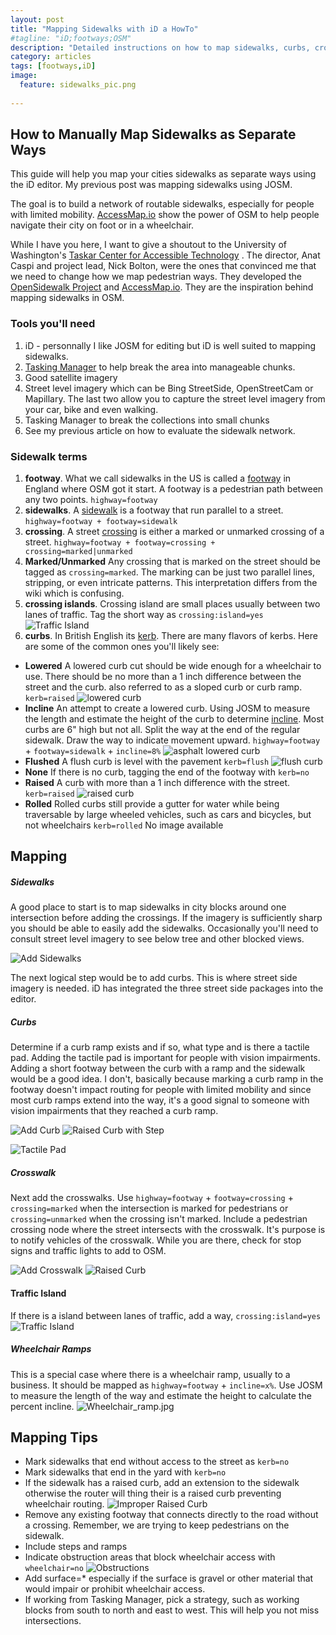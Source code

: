 ```yaml
---
layout: post
title: "Mapping Sidewalks with iD a HowTo"
#tagline: "iD;footways;OSM"
description: "Detailed instructions on how to map sidewalks, curbs, crosswalks, etc. in iD for pedestrian routing"
category: articles
tags: [footways,iD]
image:
  feature: sidewalks_pic.png
  
---
```

How to Manually Map Sidewalks as Separate Ways
---
This guide will help you map your cities sidewalks as separate ways using the iD editor. My previous post was mapping sidewalks using JOSM. 

The goal is to build a network of routable sidewalks, especially for people with limited mobility. [AccessMap.io](https://accessmap.io) show the power of OSM to help people navigate their city on foot or in a wheelchair.

While I have you here, I want to give a shoutout to the University of Washington's [Taskar Center for Accessible Technology](https://tcat.cs.washington.edu/) . The director, Anat Caspi and project lead, Nick Bolton, were the ones that convinced me that we need to change how we map pedestrian ways. They developed the [OpenSidewalk Project](https://opensidewalks.com) and [AccessMap.io](https://accessmap.io). They are the inspiration behind mapping sidewalks in OSM. 

### Tools you'll need 

1. iD - personnally I like JOSM for editing but iD is well suited to mapping sidewalks.
2. [Tasking Manager](https://tasks.openstreetmap.us) to help break the area into manageable chunks.
3. Good satellite imagery
4. Street level imagery which can be Bing StreetSide, OpenStreetCam or Mapillary. The last two allow you to capture the street level imagery from your car, bike and even walking.
5. Tasking Manager to break the collections into small chunks
6. See my previous article on how to evaluate the sidewalk network.

### Sidewalk terms

1. **footway**. What we call sidewalks in the US is called a [footway](https://wiki.openstreetmap.org/wiki/Tag:highway%3Dfootway) in England where OSM got it start. A footway is a pedestrian path between any two points. `highway=footway`
2. **sidewalks**. A [sidewalk](https://wiki.openstreetmap.org/wiki/Tag:footway%3Dsidewalk) is a footway that run parallel to a street. `highway=footway + footway=sidewalk`
3. **crossing**. A street [crossing](https://wiki.openstreetmap.org/wiki/Key:crossing) is either a marked or unmarked crossing of a street. `highway=footway + footway=crossing + crossing=marked|unmarked` 
4. **Marked/Unmarked** Any crossing that is marked on the street should be tagged as `crossing=marked`. The marking can be just two parallel lines, stripping, or even intricate patterns. This interpretation differs from the wiki which is confusing.
5. **crossing islands**. Crossing island are small places usually between two lanes of traffic. Tag the short way as `crossing:island=yes`<br>![Traffic Island]({{site_url}}/assets/traffic_island.png "Traffic Island")
6. **curbs**. In British English its [kerb](https://wiki.openstreetmap.org/wiki/Key:kerb). There are many flavors of kerbs. Here are some of the common ones you'll likely see:

*  **Lowered**   	 A lowered curb cut should be wide enough for a wheelchair to use. There should be no more than a 1 inch difference between the street and the curb. also referred to as a sloped curb or curb ramp.  	 `kerb=raised`  	 ![lowered curb]({{site_url}}/assets/Lowered_curb.png "Example of a lowered curb") 
*  **Incline** An attempt to create a lowered curb. Using JOSM to measure the length and estimate the height of the curb to determine [incline](https://wiki.openstreetmap.org/wiki/Key:incline). Most curbs are 6" high but not all. Split the way at the end of the regular sidewalk. Draw the way to indicate movement upward. `highway=footway` + `footway=sidewalk` + `incline=8%` ![asphalt lowered curb]({{site_url}}/assets/Asphalt_lowered_curb.png "Example of a ashpalt lowered curb")  
*  **Flushed**   	  A flush curb is level with the pavement  	  `kerb=flush`  	 ![flush curb]({{site_url}}/assets/Flush_curb.png "Example of a flush curb") 	 
*  **None**  	  If there is no curb, tagging the end of the footway with   	 `kerb=no` 
*  **Raised** A curb with more than a 1 inch difference with the street. `kerb=raised` ![raised curb]({{site_url}}/assets/Raised_curb.png "Example of a raised curb")  
*  **Rolled** Rolled curbs still provide a gutter for water while being traversable by large wheeled vehicles, such as cars and bicycles, but not wheelchairs  `kerb=rolled` No image available



Mapping
-----
##### Sidewalks
A good place to start is to map sidewalks in city blocks around one intersection before adding the crossings. If the imagery is sufficiently sharp you should be able to easily add the sidewalks. Occasionally you'll need to consult street level imagery to see below tree and other blocked views. 

![Add Sidewalks]({{site_url}}/assets/add_sidewalk.png "Just sidewalks mapped")

The next logical step would be to add curbs. This is where street side imagery is needed. iD has integrated the three street side packages into the editor.
 
##### Curbs
Determine if a curb ramp exists and if so, what type and is there a tactile pad. Adding the tactile pad is important for people with vision impairments. Adding a short footway between the curb with a ramp and the sidewalk would be a good idea. I don't, basically because marking a curb ramp in the footway doesn't impact routing for people with limited mobility and since most curb ramps extend into the way, it's a good signal to someone with vision impairments that they reached a curb ramp.

![Add Curb]({{site_url}}/assets/curb_ramp.png "Curb ramp")
![Raised Curb with Step]({{site_url}}/assets/raised_curb_steps.png "Raised curb - this one with steps")

![Tactile Pad]({{site_url}}/assets/tactile_pad.png "Tactile Pad")

##### Crosswalk
Next add the crosswalks. Use `highway=footway` + `footway=crossing` + `crossing=marked` when the intersection is marked for pedestrians or `crossing=unmarked` when the crossing isn't marked. Include a pedestrian crossing node where the street intersects with the crosswalk. It's purpose is to notify vehicles of the crosswalk. While you are there, check for stop signs and traffic lights to add to OSM.

![Add Crosswalk]({{site_url}}/assets/add_crosswalk.png "Completed crosswalk mapping")
![Raised Curb]({{site_url}}/assets/raised_curbs.png "How to map raised curbs")
#### Traffic Island
If there is a island between lanes of traffic, add a way, ```crossing:island=yes```![Traffic Island]({{site_url}}/assets/mapped_traffic_island.png "Traffic island mapping")

##### Wheelchair Ramps
This is a special case where there is a wheelchair ramp, usually to a business. It should be mapped as `highway=footway` + `incline=x%`. Use JOSM to measure the length of the way and estimate the height to calculate the percent incline.
![Wheelchair_ramp.jpg]({{site_url}}/assets/Wheelchair_ramp.jpg "By Lionel Allorge - Own work, CC BY-SA 3.0, https://commons.wikimedia.org/w/index.php?curid=27859568")


Mapping Tips
----

* Mark sidewalks that end without access to the street as ```kerb=no```
* Mark sidewalks that end in the yard with ```kerb=no```
* If the sidewalk has a raised curb, add an extension to the sidewalk otherwise the router will thing their is a raised curb preventing wheelchair routing. ![Improper Raised Curb]({{site_url}}/assets/improper_raised_curb.png "Don't do this")
* Remove any existing footway that connects directly to the road without a crossing. Remember, we are trying to keep pedestrians on the sidewalk.
* Include steps and ramps
* Indicate obstruction areas that block wheelchair access with ```wheelchair=no``` ![Obstructions]({{site_url}}/assets/Obstruction.png "Obstruction in footway")
* Add surface=* especially if the surface is gravel or other material that would impair or prohibit wheelchair access.
* If working from Tasking Manager, pick a strategy, such as working blocks from south to north and east to west. This will help you not miss intersections. 
